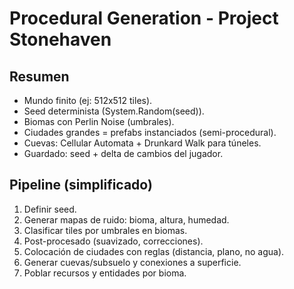 # Procedural Generation - Project Stonehaven

## Resumen
- Mundo finito (ej: 512x512 tiles).
- Seed determinista (System.Random(seed)).
- Biomas con Perlin Noise (umbrales).
- Ciudades grandes = prefabs instanciados (semi-procedural).
- Cuevas: Cellular Automata + Drunkard Walk para túneles.
- Guardado: seed + delta de cambios del jugador.

## Pipeline (simplificado)
1. Definir seed.
2. Generar mapas de ruido: bioma, altura, humedad.
3. Clasificar tiles por umbrales en biomas.
4. Post-procesado (suavizado, correcciones).
5. Colocación de ciudades con reglas (distancia, plano, no agua).
6. Generar cuevas/subsuelo y conexiones a superficie.
7. Poblar recursos y entidades por bioma.
